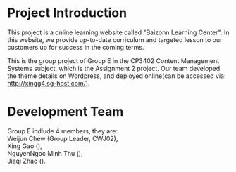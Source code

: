 # Project Introduction
This project is a online learning website called "Baizonn Learning Center". In this website, we provide up-to-date curriculum and targeted lesson to our customers up for success in the coming terms. 

This is the group project of Group E in the CP3402 Content Management Systems subject, which is the Assignment 2 project. Our team developed the theme details on Wordpress, and deployed online(can be accessed via: http://xingg4.sg-host.com/). 

# Development Team
Group E indlude 4 members, they are: <br/>
Weijun Chew (Group Leader, CWJ02), <br/>
Xing Gao (), <br/>
NguyenNgoc Minh Thu (), <br/>
Jiaqi Zhao (). <br/>
